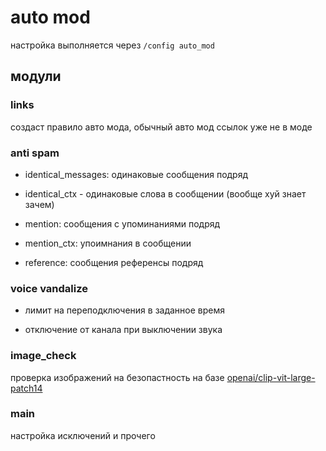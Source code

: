 # auto mod

настройка выполняется через `/config auto_mod`

## модули

### links

создаст правило авто мода, обычный авто мод ссылок уже не в моде

### anti spam

- identical_messages: одинаковые сообщения подряд

- identical_ctx - одинаковые слова в сообщении (вообще хуй знает зачем)

- mention: сообщения с упоминаниями подряд

- mention_ctx: упоимнания в сообщении

- reference: сообщения референсы подряд

### voice vandalize

- лимит на переподключения в заданное время

- отключение от канала при выключении звука

### image_check

проверка изображений на безопастность на базе [openai/clip-vit-large-patch14](https://huggingface.co/openai/clip-vit-large-patch14)

### main

настройка исключений и прочего
